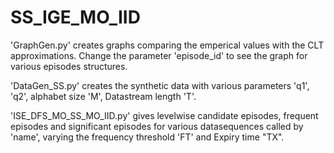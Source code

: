 # SS_IGE_MO_IID

'GraphGen.py' creates graphs comparing the emperical values with the CLT approximations.
Change the parameter 'episode_id' to see the graph for various episodes structures.

'DataGen_SS.py' creates the synthetic data with various parameters 'q1', 'q2', alphabet size 'M', Datastream length 'T'.

'ISE_DFS_MO_SS_MO_IID.py' gives levelwise candidate episodes, frequent episodes and significant episodes for various datasequences
called by 'name', varying the frequency threshold 'FT' and Expiry time "TX".
